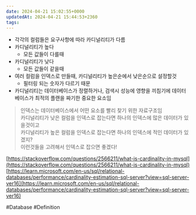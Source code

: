 ```yaml
---
date: 2024-04-21 15:02:55+0000
updatedAt: 2024-04-21 15:44:53+2360
tags: 
---
```

- 각각의 컬럼들은 요구사항에 따라 카디널리티가 다름
- 카디널리티가 높다
    - 모든 값들이 다를때
- 카디널리티가 낮다
    - 모든 값들이 같을때
- 여러 컬럼을 인덱스로 만들때, 카디널리티가 높은순에서 낮은순으로 설정할것
    - 필터링 되는 숫자가 다르기 때문
- 카디널리티는 데이터베이스가 정렬하거나, 검색시 성능에 영향을 끼침기에 데이터베이스가 최적의 플랜을 짜기한 중요한 요소임

> 인덱스는 데이터베이스에서 어떤 요소를 빨리 찾기 위한 자료구조임  
> 카디널리티가 낮은 컬럼을 인덱스로 잡는다면 하나의 인덱스에 많은 데이터가 있을것이고  
> 카디널리티가 높은 컬럼을 인덱스로 잡는다면 하나의 인덱스에 적인 데이터가 있겠지?  
> 이런것들을 고려해서 인덱스로 잡으면 좋겠다!

[https://stackoverflow.com/questions/2566211/what-is-cardinality-in-mysql](https://stackoverflow.com/questions/2566211/what-is-cardinality-in-mysql)  
[https://learn.microsoft.com/en-us/sql/relational-databases/performance/cardinality-estimation-sql-server?view=sql-server-ver16](https://learn.microsoft.com/en-us/sql/relational-databases/performance/cardinality-estimation-sql-server?view=sql-server-ver16)

#Database 
#Definition 